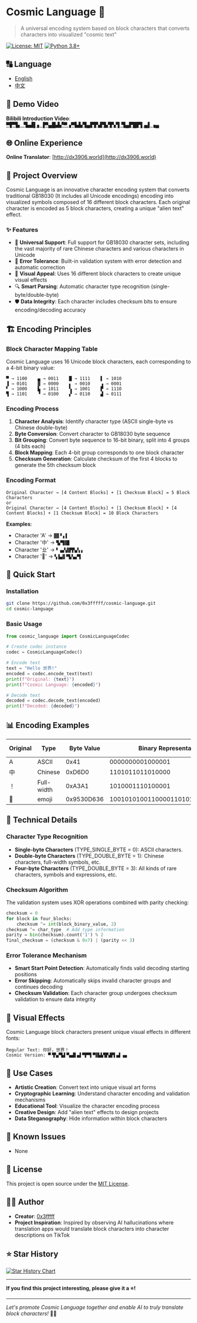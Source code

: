 # Cosmic Language 🌌
> A universal encoding system based on block characters that converts characters into visualized "cosmic text"

[![License: MIT](https://img.shields.io/badge/License-MIT-yellow.svg)](https://opensource.org/licenses/MIT)
[![Python 3.8+](https://img.shields.io/badge/python-3.8+-blue.svg)](https://www.python.org/downloads/)

## 🔠 Language
- [English](README.EN.md)
- [中文](README.md)

## 🎥 Demo Video
**Bilibili Introduction Video**: [▀▛▜▖▝▙▟▌▖▐▀▄█▟▞▀▗▀▙▙▜▄▛▛▟▜▞▛▞▌▜▄▛█▛▌▄▌▗▄](https://www.bilibili.com/video/BV1mMhizrE7h)

## 🌐 Online Experience
**Online Translator**: [http://dx3906.world](http://dx3906.world)

## 📖 Project Overview
Cosmic Language is an innovative character encoding system that converts traditional GB18030 (It includes all Unicode encodings) encoding into visualized symbols composed of 16 different block characters. Each original character is encoded as 5 block characters, creating a unique "alien text" effect.

### ✨ Features
- 🎯 **Universal Support**: Full support for GB18030 character sets, including the vast majority of rare Chinese characters and various characters in Unicode
- 🔧 **Error Tolerance**: Built-in validation system with error detection and automatic correction
- 🎨 **Visual Appeal**: Uses 16 different block characters to create unique visual effects
- 🔍 **Smart Parsing**: Automatic character type recognition (single-byte/double-byte)
- 🛡️ **Data Integrity**: Each character includes checksum bits to ensure encoding/decoding accuracy

## 🏗️ Encoding Principles

### Block Character Mapping Table
Cosmic Language uses 16 Unicode block characters, each corresponding to a 4-bit binary value:

```
▀ → 1100    ▄ → 0011    █ → 1111    ▌ → 1010
▐ → 0101    ▓ → 0000    ▖ → 0010    ▗ → 0001
▘ → 1000    ▙ → 1011    ▚ → 1001    ▛ → 1110
▜ → 1101    ▝ → 0100    ▞ → 0110    ▟ → 0111
```

### Encoding Process
1. **Character Analysis**: Identify character type (ASCII single-byte vs Chinese double-byte)
2. **Byte Conversion**: Convert character to GB18030 byte sequence
3. **Bit Grouping**: Convert byte sequence to 16-bit binary, split into 4 groups (4 bits each)
4. **Block Mapping**: Each 4-bit group corresponds to one block character
5. **Checksum Generation**: Calculate checksum of the first 4 blocks to generate the 5th checksum block

### Encoding Format
```
Original Character → [4 Content Blocks] + [1 Checksum Block] = 5 Block Characters
or
Original Character → [4 Content Blocks] + [1 Checksum Block] + [4 Content Blocks] + [1 Checksum Block] = 10 Block Characters
```

**Examples**:
- Character 'A' → `▓▓▝▗▐`
- Character '中' → `▜▞▜▓█`
- Character '㐀' → `▘▗▄▚▓▛▛▄▚▗`
- Character '🥰' → `▚▐▄▓▝▜▞▄▞▜`

## 🚀 Quick Start

### Installation
```bash
git clone https://github.com/0x3fffff/cosmic-language.git
cd cosmic-language
```

### Basic Usage
```python
from cosmic_language import CosmicLanguageCodec

# Create codec instance
codec = CosmicLanguageCodec()

# Encode text
text = "Hello 世界!"
encoded = codec.encode_text(text)
print(f"Original: {text}")
print(f"Cosmic Language: {encoded}")

# Decode text
decoded = codec.decode_text(encoded)
print(f"Decoded: {decoded}")
```

## 📊 Encoding Examples

| Original | Type | Byte Value | Binary Representation | Cosmic Encoding |
|----------|------|------------|----------------------|-----------------|
| A | ASCII | 0x41 | 0000000001000001 | ▓▓▝▗▐ |
| 中 | Chinese | 0xD6D0 | 1101011011010000 | ▜▞▜▓█ |
| ！ | Full-width | 0xA3A1 | 1010001110100001 | ▌▄▌▗▄ |
| 🥰 | emoji | 0x9530D636 | 10010101001100001101011000110110 | ▚▐▄▓▝▜▞▄▞▜ |

## 🔧 Technical Details

### Character Type Recognition
- **Single-byte Characters** (TYPE_SINGLE_BYTE = 0): ASCII characters.
- **Double-byte Characters** (TYPE_DOUBLE_BYTE = 1): Chinese characters, full-width symbols, etc.
- **Four-byte Characters** (TYPE_DOUBLE_BYTE = 3): All kinds of rare characters, symbols and expressions, etc.

### Checksum Algorithm
The validation system uses XOR operations combined with parity checking:

```python
checksum = 0
for block in four_blocks:
    checksum ^= int(block_binary_value, 2)
checksum ^= char_type  # Add type information
parity = bin(checksum).count('1') % 2
final_checksum = (checksum & 0x7) | (parity << 3)
```

### Error Tolerance Mechanism
- **Smart Start Point Detection**: Automatically finds valid decoding starting positions
- **Error Skipping**: Automatically skips invalid character groups and continues decoding
- **Checksum Validation**: Each character group undergoes checksum validation to ensure data integrity

## 🎨 Visual Effects
Cosmic Language block characters present unique visual effects in different fonts:

```
Regular Text: 你好，世界！
Cosmic Version: ▀▝▛▄▀▙▌▀▄▟▌▄▌▀▛▀▌▀▓▙▙▜▛▟▛▌▄▌▗▄
```

## 🌟 Use Cases
- **Artistic Creation**: Convert text into unique visual art forms
- **Cryptographic Learning**: Understand character encoding and validation mechanisms
- **Educational Tool**: Visualize the character encoding process
- **Creative Design**: Add "alien text" effects to design projects
- **Data Steganography**: Hide information within block characters

## 🐛 Known Issues
- None

## 📜 License
This project is open source under the [MIT License](LICENSE).

## 👨‍💻 Author
- **Creator**: [0x3fffff](http://ox3fffff.cn/)
- **Project Inspiration**: Inspired by observing AI hallucinations where translation apps would translate block characters into character descriptions on TikTok

## ⭐️ Star History
[![Star History Chart](https://api.star-history.com/svg?repos=0x3fffff/cosmic-language&type=Date)](https://www.star-history.com/#0x3fffff/cosmic-language&Date)

---
**If you find this project interesting, please give it a ⭐️!**

---
*Let's promote Cosmic Language together and enable AI to truly translate block characters!* 🚀✨

